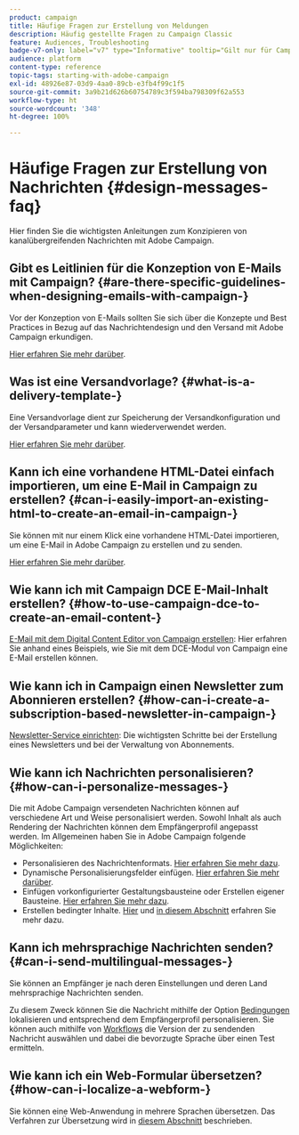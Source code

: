 ```yaml
---
product: campaign
title: Häufige Fragen zur Erstellung von Meldungen
description: Häufig gestellte Fragen zu Campaign Classic
feature: Audiences, Troubleshooting
badge-v7-only: label="v7" type="Informative" tooltip="Gilt nur für Campaign Classic v7"
audience: platform
content-type: reference
topic-tags: starting-with-adobe-campaign
exl-id: 48926e87-03d9-4aa0-89cb-e3fb4f99c1f5
source-git-commit: 3a9b21d626b60754789c3f594ba798309f62a553
workflow-type: ht
source-wordcount: '348'
ht-degree: 100%

---
```


# Häufige Fragen zur Erstellung von Nachrichten {#design-messages-faq}



Hier finden Sie die wichtigsten Anleitungen zum Konzipieren von kanalübergreifenden Nachrichten mit Adobe Campaign.

## Gibt es Leitlinien für die Konzeption von E-Mails mit Campaign? {#are-there-specific-guidelines-when-designing-emails-with-campaign-}

Vor der Konzeption von E-Mails sollten Sie sich über die Konzepte und Best Practices in Bezug auf das Nachrichtendesign und den Versand mit Adobe Campaign erkundigen.

[Hier erfahren Sie mehr darüber](../../delivery/using/delivery-best-practices.md).

## Was ist eine Versandvorlage? {#what-is-a-delivery-template-}

Eine Versandvorlage dient zur Speicherung der Versandkonfiguration und der Versandparameter und kann wiederverwendet werden.

[Hier erfahren Sie mehr darüber](../../delivery/using/about-templates.md).

## Kann ich eine vorhandene HTML-Datei einfach importieren, um eine E-Mail in Campaign zu erstellen? {#can-i-easily-import-an-existing-html-to-create-an-email-in-campaign-}

Sie können mit nur einem Klick eine vorhandene HTML-Datei importieren, um eine E-Mail in Adobe Campaign zu erstellen und zu senden.

[Hier erfahren Sie mehr darüber](../../delivery/using/defining-the-email-content.md#message-content).

## Wie kann ich mit Campaign DCE E-Mail-Inhalt erstellen? {#how-to-use-campaign-dce-to-create-an-email-content-}

[E-Mail mit dem Digital Content Editor von Campaign erstellen](../../web/using/use-case--creating-an-email-delivery.md): Hier erfahren Sie anhand eines Beispiels, wie Sie mit dem DCE-Modul von Campaign eine E-Mail erstellen können.

## Wie kann ich in Campaign einen Newsletter zum Abonnieren erstellen? {#how-can-i-create-a-subscription-based-newsletter-in-campaign-}

[Newsletter-Service einrichten](../../delivery/using/managing-subscriptions.md): Die wichtigsten Schritte bei der Erstellung eines Newsletters und bei der Verwaltung von Abonnements.

## Wie kann ich Nachrichten personalisieren? {#how-can-i-personalize-messages-}

Die mit Adobe Campaign versendeten Nachrichten können auf verschiedene Art und Weise personalisiert werden. Sowohl Inhalt als auch Rendering der Nachrichten können dem Empfängerprofil angepasst werden. Im Allgemeinen haben Sie in Adobe Campaign folgende Möglichkeiten:

* Personalisieren des Nachrichtenformats. [Hier erfahren Sie mehr dazu](../../delivery/using/defining-the-email-content.md#message-content).
* Dynamische Personalisierungsfelder einfügen. [Hier erfahren Sie mehr darüber](../../delivery/using/personalization-fields.md).
* Einfügen vorkonfigurierter Gestaltungsbausteine oder Erstellen eigener Bausteine. [Hier erfahren Sie mehr dazu](../../delivery/using/personalization-blocks.md).
* Erstellen bedingter Inhalte. [Hier](../../delivery/using/conditional-content.md) und [in diesem Abschnitt](../../delivery/using/conditional-content.md) erfahren Sie mehr dazu.

## Kann ich mehrsprachige Nachrichten senden? {#can-i-send-multilingual-messages-}

Sie können an Empfänger je nach deren Einstellungen und deren Land mehrsprachige Nachrichten senden.

Zu diesem Zweck können Sie die Nachricht mithilfe der Option [Bedingungen](../../delivery/using/conditional-content.md) lokalisieren und entsprechend dem Empfängerprofil personalisieren. Sie können auch mithilfe von [Workflows](../../workflow/using/split.md) die Version der zu sendenden Nachricht auswählen und dabei die bevorzugte Sprache über einen Test ermitteln.

## Wie kann ich ein Web-Formular übersetzen? {#how-can-i-localize-a-webform-}

Sie können eine Web-Anwendung in mehrere Sprachen übersetzen. Das Verfahren zur Übersetzung wird in [diesem Abschnitt](../../web/using/translating-a-web-form.md) beschrieben.
